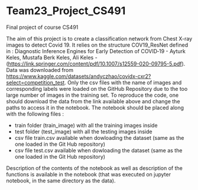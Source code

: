 # Team23_Project_CS491
Final project of course CS491


The aim of this project is to create a classification network from Chest X-ray images to detect Covid 19. 
It relies on the structure COV19_ResNet defined in : Diagnostic Inference Engines for Early Detection of COVID‑19 - Ayturk Keles, Mustafa Berk Keles, Ali Keles - (https://link.springer.com/content/pdf/10.1007/s12559-020-09795-5.pdf). 
Data was downloaded from https://www.kaggle.com/datasets/andyczhao/covidx-cxr2?select=competition_test. Only the csv files with the name of images and corresponding labels were loaded on the GitHub Repository due to the too large number of images in the training set. 
To reproduce the code, one should download the data from the link available above and change the paths to access it in the notebook. The notebook should be placed along with the following files : 
- train folder (train_image) with all the training images inside 
- test folder (test_image) with all the testing images inside 
- csv file train.csv available when dowloading the dataset (same as the one loaded in the Git Hub repository) 
- csv file test.csv available when dowloading the dataset (same as the one loaded in the Git Hub repository) 

Description of the contents of the notebook as well as description of the functions is available in the notebook (that was executed on jupyter notebook, in the same directory as the data).
